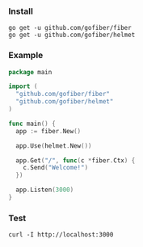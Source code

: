 ### Install
```
go get -u github.com/gofiber/fiber
go get -u github.com/gofiber/helmet
```
### Example
```go
package main

import (
  "github.com/gofiber/fiber"
  "github.com/gofiber/helmet"
)

func main() {
  app := fiber.New()

  app.Use(helmet.New())

  app.Get("/", func(c *fiber.Ctx) {
    c.Send("Welcome!")
  })

  app.Listen(3000)
}
```
### Test
```curl
curl -I http://localhost:3000
```
